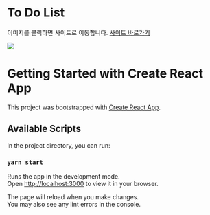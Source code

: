 # To Do List

이미지를 클릭하면 사이트로 이동합니다. [사이트 바로가기](https://react-todo-list-iota-six.vercel.app/)

[![](https://user-images.githubusercontent.com/88768022/206089891-ef2a96b2-a47a-41fc-85a5-ac8b7a5efd9b.png)](https://react-todo-list-iota-six.vercel.app/)

# Getting Started with Create React App

This project was bootstrapped with [Create React App](https://github.com/facebook/create-react-app).

## Available Scripts

In the project directory, you can run:

### `yarn start`

Runs the app in the development mode.\
Open [http://localhost:3000](http://localhost:3000) to view it in your browser.

The page will reload when you make changes.\
You may also see any lint errors in the console.

